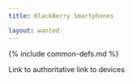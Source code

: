 ```yaml
---
title: BlackBerry Smartphones

layout: wanted
---
```

{% include common-defs.md %}


Link to authoritative link to devices